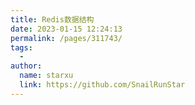 ```yaml
---
title: Redis数据结构
date: 2023-01-15 12:24:13
permalink: /pages/311743/
tags:
  - 
author: 
  name: starxu
  link: https://github.com/SnailRunStar
---
```

